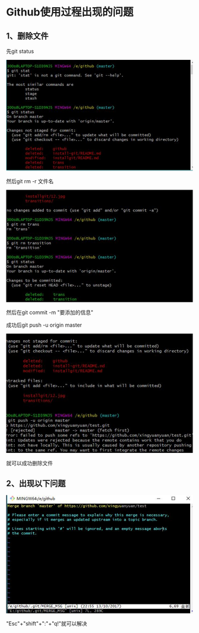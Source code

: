 # Github使用过程出现的问题

## 1、删除文件

先git status

![](1.jpg)

然后git rm -r 文件名

![](2.jpg)

然后在git commit -m "要添加的信息"

成功后git push -u origin master

![](3.jpg)

就可以成功删除文件

## 2、出现以下问题

![](6.jpg)

"Esc"+"shift"+":"+"q!"就可以解决
